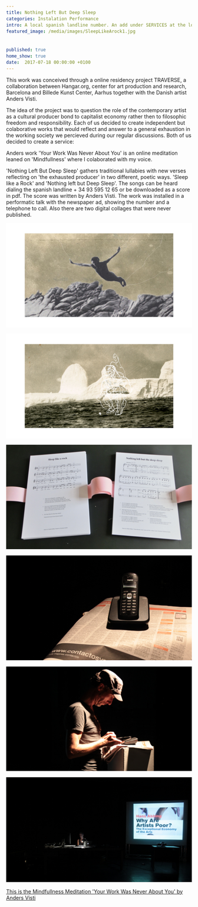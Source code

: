 ```yaml
---
title: Nothing Left But Deep Sleep
categories: Instalation Performance
intro: A local spanish landline number. An add under SERVICES at the local newspaper. These are the traces of 2 lullybies texted, performed and registered for public use. 
featured_image: /media/images/SleepLikeArock1.jpg


published: true
home_show: true
date:  2017-07-18 00:00:00 +0100
---
```


This work was conceived through a online residency project TRAVERSE, a collaboration between Hangar.org, center for art production and research, Barcelona and Billede Kunst Center, Aarhus together with the Danish artist Anders Visti. 

The idea of the project was to question the role of the contemporary artist as a cultural producer bond to capitalist economy rather then to filosophic freedom and responsibility. Each of us decided to create independent but colaborative works that would reflect and answer to a general exhaustion in the working society we percieved during our regular discussions. Both of us decided to create a service:

Anders work 'Your Work Was Never About You' is an online meditation leaned on 'Mindfullness' where I colaborated with my voice.

'Nothing Left But Deep Sleep' gathers traditional lullabies with new verses reflecting on 'the exhausted producer' in two different, poetic ways. 'Sleep like a Rock' and 'Nothing left but Deep Sleep'. The songs can be heard dialing the spanish landline + 34 93 595 12 65 or be downloaded as a score in pdf. The score was written by Anders Visti.
The work was installed in a performatic talk with the newspaper ad, showing the number and a telephone to call. Also there are two digital collages that were never published.

![image](/media/images/SleepLikeArockCollage.jpg)

![image](/media/images/SleepLikeArockCollage2.jpg)


![image](/media/images/SleepLikeArock2.jpg)


![image](/media/images/SleepLikeArock3.jpg)


![image](/media/images/SleepLikeArock4.jpg)


![image](/media/images/SleepLikeArock5.jpg)


[This is the Mindfullness Meditation 'Your Work Was Never About You' by Anders Visti ](https://traverse.andersvisti.dk/)   